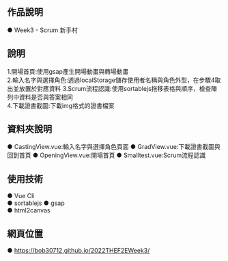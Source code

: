 ## 作品說明  
● Week3 - Scrum 新手村

## 說明  
1.開場首頁:使用gsap產生開場動畫與轉場動畫  
2.輸入名字與選擇角色:透過localStorage儲存使用者名稱與角色外型，在步驟4取出並放置於對應資料
3.Scrum流程認識:使用sortablejs拖移表格與順序，檢查陣列中資料是否與答案相同  
4.下載證書截圖:下載img格式的證書檔案  

## 資料夾說明  
● CastingView.vue:輸入名字與選擇角色頁面 
● GradView.vue:下載證書截圖與回到首頁 
● OpeningView.vue:開場首頁 
● Smalltest.vue:Scrum流程認識  

## 使用技術  
● Vue Cli  
● sortablejs
● gsap  
● html2canvas
 
## 網頁位置  
● https://bob30712.github.io/2022THEF2EWeek3/ 